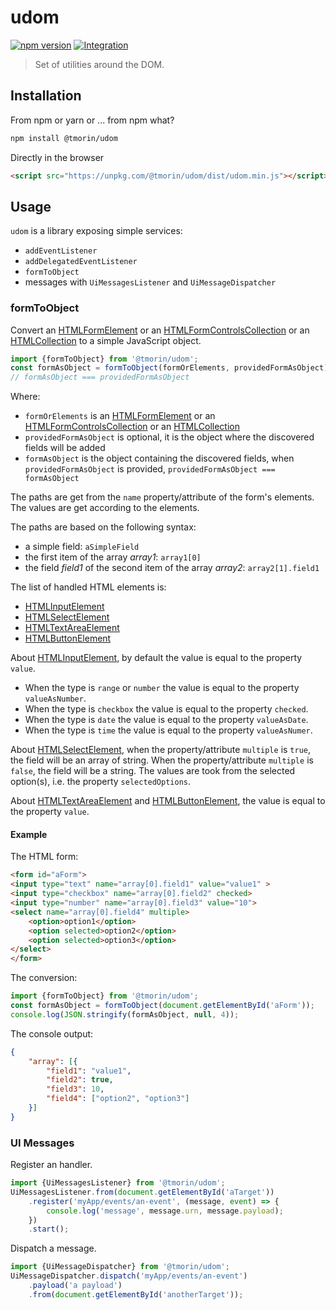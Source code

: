 # udom

[![npm version](https://badge.fury.io/js/%40tmorin%2Fudom.svg)](https://badge.fury.io/js/%40tmorin%2Fudom)
[![Integration](https://github.com/tmorin/udom/workflows/Integration/badge.svg?branch=master)](https://github.com/tmorin/udom/actions?query=workflow%3AIntegration+branch%3Amaster)

> Set of utilities around the DOM.

## Installation

From npm or yarn or ... from npm what? 
```bash
npm install @tmorin/udom
```

Directly in the browser
```html
<script src="https://unpkg.com/@tmorin/udom/dist/udom.min.js"></script>
```

## Usage

`udom` is a library exposing simple services:

- `addEventListener`
- `addDelegatedEventListener`
- `formToObject`
-  messages with `UiMessagesListener` and `UiMessageDispatcher`

### formToObject

Convert an [HTMLFormElement] or an [HTMLFormControlsCollection] or an [HTMLCollection] to a simple JavaScript object.

```javascript
import {formToObject} from '@tmorin/udom';
const formAsObject = formToObject(formOrElements, providedFormAsObject);
// formAsObject === providedFormAsObject
```

Where:
- `formOrElements` is an [HTMLFormElement] or an [HTMLFormControlsCollection] or an [HTMLCollection]
- `providedFormAsObject` is optional, it is the object where the discovered fields will be added 
- `formAsObject` is the object containing the discovered fields, when `providedFormAsObject` is provided, `providedFormAsObject === formAsObject` 

The paths are get from the `name` property/attribute of the form's elements.
The values are get according to the elements.

The paths are based on the following syntax:
- a simple field: `aSimpleField`
- the first item of the array *array1*: `array1[0]`
- the field *field1* of the second item of the array *array2*: `array2[1].field1`

The list of handled HTML elements is:

- [HTMLInputElement]
- [HTMLSelectElement]
- [HTMLTextAreaElement]
- [HTMLButtonElement]

About [HTMLInputElement], by default the value is equal to the property `value`.

- When the type is `range` or `number` the value is equal to the property `valueAsNumber`.
- When the type is `checkbox` the value is equal to the property `checked`.
- When the type is `date` the value is equal to the property `valueAsDate`.
- When the type is `time` the value is equal to the property `valueAsNumer`.

About [HTMLSelectElement], when the property/attribute `multiple` is `true`, the field will be an array of string.
When the property/attribute `multiple` is `false`, the field will be a string.
The values are took from the selected option(s), i.e. the property `selectedOptions`.

About [HTMLTextAreaElement] and [HTMLButtonElement], the value is equal to the property `value`.

#### Example

The HTML form:
```html
<form id="aForm">
<input type="text" name="array[0].field1" value="value1" >
<input type="checkbox" name="array[0].field2" checked>
<input type="number" name="array[0].field3" value="10">
<select name="array[0].field4" multiple>
    <option>option1</option>
    <option selected>option2</option>
    <option selected>option3</option>
</select>
</form>
```

The conversion:
```javascript
import {formToObject} from '@tmorin/udom';
const formAsObject = formToObject(document.getElementById('aForm'));
console.log(JSON.stringify(formAsObject, null, 4));
```

The console output:
```json
{
    "array": [{
        "field1": "value1",
        "field2": true,
        "field3": 10,
        "field4": ["option2", "option3"]
    }]
}
```

[HTMLFormElement]:https://developer.mozilla.org/en-US/docs/Web/API/HTMLFormElement
[HTMLFormControlsCollection]: https://developer.mozilla.org/en-US/docs/Web/API/HTMLFormControlsCollection
[HTMLCollection]: https://developer.mozilla.org/en-US/docs/Web/API/HTMLCollection
[HTMLInputElement]: https://developer.mozilla.org/en-US/docs/Web/API/HTMLInputElement
[HTMLSelectElement]: https://developer.mozilla.org/en-US/docs/Web/API/HTMLSelectElement
[HTMLTextAreaElement]: https://developer.mozilla.org/en-US/docs/Web/API/HTMLTextAreaElement
[HTMLButtonElement]: https://developer.mozilla.org/en-US/docs/Web/API/HTMLButtonElement

### UI Messages

Register an handler.
```javascript
import {UiMessagesListener} from '@tmorin/udom';
UiMessagesListener.from(document.getElementById('aTarget'))
    .register('myApp/events/an-event', (message, event) => {
        console.log('message', message.urn, message.payload);
    })
    .start();
```

Dispatch a message.
```javascript
import {UiMessageDispatcher} from '@tmorin/udom';
UiMessageDispatcher.dispatch('myApp/events/an-event')
    .payload('a payload')
    .from(document.getElementById('anotherTarget'));
```
